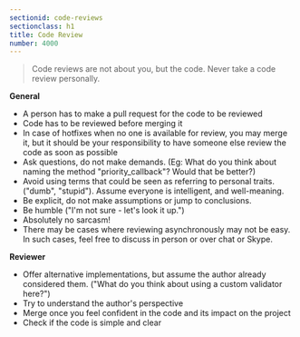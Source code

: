 ```yaml
---
sectionid: code-reviews
sectionclass: h1
title: Code Review
number: 4000
---
```


> Code reviews are not about you,
> but the code.
> Never take a code review personally.

**General**

* A person has to make a pull request for the code to be reviewed
* Code has to be reviewed before merging it
* In case of hotfixes when no one is available for review,
  you may merge it,
  but it should be your responsibility
  to have someone else review the code
  as soon as possible
* Ask questions,
  do not make demands.
  (Eg: What do you think
  about naming the method "priority_callback"?
  Would that be better?)
* Avoid using terms that could be seen as referring to personal traits.
  ("dumb", "stupid").
  Assume everyone is intelligent, and well-meaning.
* Be explicit,
  do not make assumptions
  or jump to conclusions.
* Be humble
  ("I'm not sure - let's look it up.")
* Absolutely no sarcasm!
* There may be cases where
  reviewing asynchronously may not be easy.
  In such cases,
  feel free to discuss in person
  or over chat or Skype.

**Reviewer**
 
* Offer alternative implementations,
  but assume the author already considered them.
  ("What do you think about using a custom validator here?")
* Try to understand the author's perspective
* Merge once you feel confident in the code and its impact on the project
* Check if the code is simple and clear

